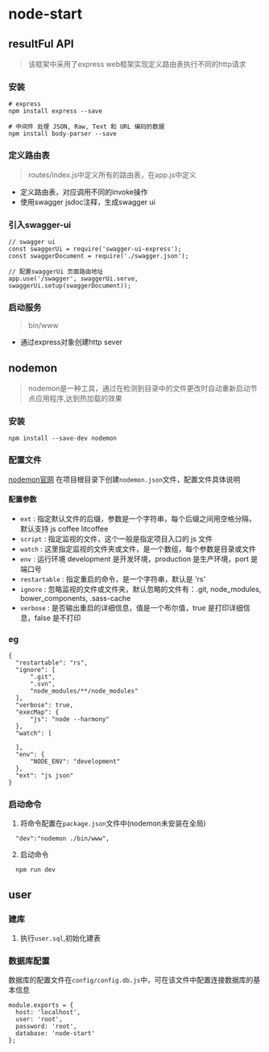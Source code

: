 # node-start

## resultFul API
 > 该框架中采用了express web框架实现定义路由表执行不同的http请求

 ### 安装        
 ```
 # express
 npm install express --save

 # 中间件 处理 JSON, Raw, Text 和 URL 编码的数据
 npm install body-parser --save
 ```
 ### 定义路由表
 > routes/index.js中定义所有的路由表，在app.js中定义

 - 定义路由表，对应调用不同的invoke操作
 - 使用swagger jsdoc注释，生成swagger ui

### 引入swagger-ui
```
// swagger ui
const swaggerUi = require('swagger-ui-express');
const swaggerDocument = require('./swagger.json');

// 配置swaggerUi 页面路由地址
app.use('/swagger', swaggerUi.serve, swaggerUi.setup(swaggerDocument));

```
### 启动服务
> bin/www

- 通过express对象创建http sever

## nodemon
>nodemon是一种工具，通过在检测到目录中的文件更改时自动重新启动节点应用程序,达到热加载的效果

### 安装
```
npm install --save-dev nodemon
```

### 配置文件
[nodemon官网](https://github.com/remy/nodemon#nodemon)
在项目根目录下创建`nodemon.json`文件，配置文件具体说明

#### 配置参数
- `ext` : 指定默认文件的后缀，参数是一个字符串，每个后缀之间用空格分隔，默认支持 js coffee litcoffee
- `script` : 指定监视的文件，这个一般是指定项目入口的 js 文件
- `watch` : 这里指定监视的文件夹或文件，是一个数组，每个参数是目录或文件
- `env` : 运行环境 development 是开发环境，production 是生产环境，port 是端口号
- `restartable` : 指定重启的命令，是一个字符串，默认是 'rs'
- `ignore` : 忽略监视的文件或文件夹，默认忽略的文件有：.git, node_modules, bower_components, .sass-cache
- `verbose` : 是否输出重启的详细信息，值是一个布尔值，true 是打印详细信息，false 是不打印

### eg

```
{
  "restartable": "rs",
  "ignore": [
      ".git",
      ".svn",
      "node_modules/**/node_modules"
  ],
  "verbose": true,
  "execMap": {
      "js": "node --harmony"
  },
  "watch": [

  ],
  "env": {
      "NODE_ENV": "development"
  },
  "ext": "js json"
}
```
### 启动命令
1. 将命令配置在`package.json`文件中(nodemon未安装在全局)
```
  "dev":"nodemon ./bin/www",
```
2. 启动命令
```
  npm run dev
```

## user
### 建库
1. 执行`user.sql`,初始化建表

### 数据库配置
数据库的配置文件在`config/config.db.js`中，可在该文件中配置连接数据库的基本信息
```
module.exports = {
  host: 'localhost',
  user: 'root',
  password: 'root',
  database: 'node-start'
};
```
